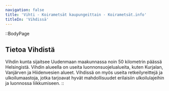 ```yaml
---
navigation: false
title: 'Vihti - Koirametsät kaupungeittain - Koirametsät.info'
titleIn: 'Vihdissä'
---
```


::BodyPage
## Tietoa Vihdistä
Vihdin kunta sijaitsee Uudenmaan maakunnassa noin 50 kilometrin päässä Helsingistä. Vihdin alueella on useita luonnonsuojelualueita, kuten Kurjalan, Vanjärven ja Hiidenvesien alueet. Vihdissä on myös useita retkeilyreittejä ja ulkoilumaastoja, jotka tarjoavat hyvät mahdollisuudet erilaisiin ulkoilulajeihin ja luonnossa liikkumiseen.
::